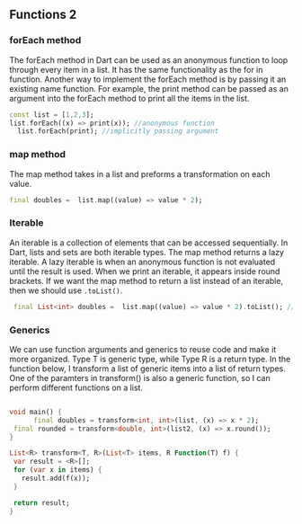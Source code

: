 ## Functions 2

### forEach method

The forEach method in Dart can be used as an anonymous function to loop through every item in a list. It has the same functionality as the for in function. Another way to implement the forEach method is by passing it an existing name function. For example, the print method can be passed as an argument into the forEach method to print all the items in the list. 

```dart
const list = [1,2,3];
list.forEach((x) => print(x)); //anonymous function
  list.forEach(print); //implicitly passing argument
```

### map method

The map method takes in a list and preforms a transformation on each value. 

```dart
final doubles =  list.map((value) => value * 2);
```

### Iterable

 An iterable is a collection of elements that can be accessed sequentially. In Dart, lists and sets are both iterable types. The map method returns a lazy iterable. A lazy iterable is when an anonymous function is not evaluated until the result is used. When we print an iterable, it appears inside round brackets. If we want the map method to return a list instead of an iterable, then we should use `.toList()`. 

 ```dart
  final List<int> doubles =  list.map((value) => value * 2).toList(); //returns a list
 ```

 ### Generics

 We can use function arguments and generics to reuse code and make it more organized. Type T is generic type, while Type R is a return type. In the function below, I transform a list of generic items into a list of return types. One of the paramters in transform() is also a generic function, so I can perform different functions on a list.

 ```dart

 void main() {
       final doubles = transform<int, int>(list, (x) => x * 2);
  final rounded = transform<double, int>(list2, (x) => x.round());
 }
 
List<R> transform<T, R>(List<T> items, R Function(T) f) {
  var result = <R>[];
  for (var x in items) {
    result.add(f(x));
  }

  return result;
}
 ```